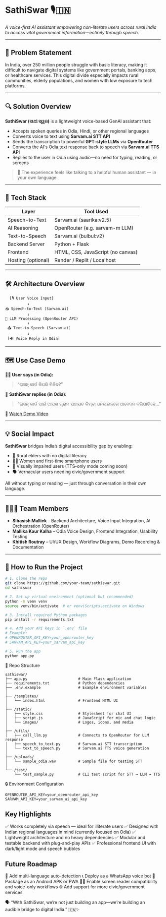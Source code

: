# SathiSwar 🎙️🇮🇳  
_A voice-first AI assistant empowering non-literate users across rural India to access vital government information—entirely through speech._

---

## 🧠 Problem Statement

In India, over 250 million people struggle with basic literacy, making it difficult to navigate digital systems like government portals, banking apps, or healthcare services. This digital divide especially impacts rural communities, elderly populations, and women with low exposure to tech platforms.

---

## 🔍 Solution Overview

**SathiSwar (ସାଥୀ ସ୍ୱର)** is a lightweight voice-based GenAI assistant that:

- Accepts spoken queries in Odia, Hindi, or other regional languages  
- Converts voice to text using **Sarvam.ai STT API**  
- Sends the transcription to powerful **GPT-style LLMs** via **OpenRouter**  
- Converts the AI's Odia text response back to speech via **Sarvam.ai TTS API**  
- Replies to the user in Odia using audio—no need for typing, reading, or screens  

> 🎯 The experience feels like talking to a helpful human assistant — in your own language.

---

## 🧩 Tech Stack

| Layer              | Tool Used                         |
|-------------------|-----------------------------------|
| Speech-to-Text     | Sarvam.ai (saarika:v2.5)           |
| AI Reasoning       | OpenRouter (e.g. sarvam-m LLM)     |
| Text-to-Speech     | Sarvam.ai (bulbul:v2)              |
| Backend Server     | Python + Flask                     |
| Frontend           | HTML, CSS, JavaScript (no canvas)  |
| Hosting (optional) | Render / Replit / Localhost        |

---

## 🛠️ Architecture Overview

```
  [🎙 User Voice Input]
          ↓
📥 Speech-to-Text (Sarvam.ai)
          ↓
🧠 LLM Processing (OpenRouter API)
          ↓
 📤 Text-to-Speech (Sarvam.ai)
          ↓
 [🔊 Voice Reply in Odia]
```


---

## 🗺️ Use Case Demo

👩‍🌾 **User says (in Odia):**  
> “ରାସନ୍ କାର୍ଡ କିପରି ମିଳିବ?”

🤖 **SathiSwar replies (in Odia):**  
> “ରାସନ୍ କାର୍ଡ ପାଇଁ ଆପଣ ଗ୍ରାମ ପଞ୍ଚାୟତ କିମ୍ବା ଓନଲାଇନରେ ଆବେଦନ କରିପାରିବେ…”

🎥 [Watch Demo Video](https://your-youtube-demo-link.com)

---

## 💡 Social Impact

**SathiSwar** bridges India’s digital accessibility gap by enabling:

- 📱 Rural elders with no digital literacy  
- 👩‍🦱 Women and first-time smartphone users  
- 👀 Visually impaired users (TTS-only mode coming soon)  
- 🗣️ Vernacular users needing civic/government support  

All without typing or reading — just through conversation in their own language.

---

## 🧑‍🤝‍🧑 Team Members

- **Sibasish Mallick** – Backend Architecture, Voice Input Integration, AI Orchestration (OpenRouter)  
- **Mallika Kaur Kalha** – Odia Voice Design, Frontend Integration, Usability Testing  
- **Khitish Routray** – UI/UX Design, Workflow Diagrams, Demo Recording & Documentation  

---

## 🚀 How to Run the Project

```bash
# 1. Clone the repo
git clone https://github.com/your-team/sathiswar.git
cd sathiswar

# 2. Set up virtual environment (optional but recommended)
python -m venv venv
source venv/bin/activate  # or venv\Scripts\activate on Windows

# 3. Install required Python packages
pip install -r requirements.txt

# 4. Add your API keys in `.env` file
# Example:
# OPENROUTER_API_KEY=your_openrouter_key
# SARVAM_API_KEY=your_sarvam_api_key

# 5. Run the app
python app.py
```

📘 Repo Structure
```
sathiswar/
├── app.py                       # Main Flask application
├── requirements.txt             # Python dependencies
├── .env.example                 # Example environment variables
│
├── /templates/
│   └── index.html               # Frontend HTML UI
│
├── /static/
│   ├── style.css                # Stylesheet for chat UI
│   ├── script.js                # JavaScript for mic and chat logic
│   └── images/                  # Logos, icons, and media
│
├── /utils/
│   ├── call_llm.py              # Connects to OpenRouter for LLM response
│   ├── speech_to_text.py        # Sarvam.ai STT transcription
│   └── text_to_speech.py        # Sarvam.ai TTS voice generation
│
├── /uploads/
│   └── sample_odia.wav          # Sample file for testing STT
│
└── /test/
    └── test_sample.py           # CLI test script for STT → LLM → TTS
```

🔒 Environment Configuration
```
OPENROUTER_API_KEY=your_openrouter_api_key
SARVAM_API_KEY=your_sarvam_ai_api_key

```

## Key Highlights
✅ Works completely via speech — ideal for illiterate users
✅ Designed with Indian regional languages in mind (currently focused on Odia)
✅ Lightweight architecture and no heavy dependencies
✅ Modular and testable backend with plug-and-play APIs
✅ Professional frontend UI with dark/light mode and speech bubbles

## Future Roadmap
🔁 Add multi-language auto-detection
📞 Deploy as a WhatsApp voice bot
📱 Package as an Android APK or PWA
🧑‍🦯 Enable screen reader compatibility and voice-only workflows
🌐 Add support for more civic/government services

🗣️ “With SathiSwar, we’re not just building an app—we’re building an audible bridge to digital India.” 🇮🇳✨

